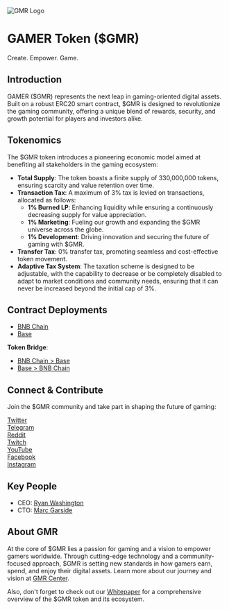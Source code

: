 ![GMR Logo](https://avatars.githubusercontent.com/u/83946035?s=200&v=4)

# GAMER Token ($GMR)

Create. Empower. Game.

## Introduction

GAMER ($GMR) represents the next leap in gaming-oriented digital assets. Built on a robust ERC20 smart contract, $GMR is designed to revolutionize the gaming community, offering a unique blend of rewards, security, and growth potential for players and investors alike.

## Tokenomics

The $GMR token introduces a pioneering economic model aimed at benefiting all stakeholders in the gaming ecosystem:

- **Total Supply**: The token boasts a finite supply of 330,000,000 tokens, ensuring scarcity and value retention over time.
- **Transaction Tax**: A maximum of 3% tax is levied on transactions, allocated as follows:
  - **1% Burned LP**: Enhancing liquidity while ensuring a continuously decreasing supply for value appreciation.
  - **1% Marketing**: Fueling our growth and expanding the $GMR universe across the globe.
  - **1% Development**: Driving innovation and securing the future of gaming with $GMR.
- **Transfer Tax**: 0% transfer tax, promoting seamless and cost-effective token movement.
- **Adaptive Tax System**: The taxation scheme is designed to be adjustable, with the capability to decrease or be completely disabled to adapt to market conditions and community needs, ensuring that it can never be increased beyond the initial cap of 3%.

## Contract Deployments

- [BNB Chain](https://bscscan.com/token/0x168e3b1746aa249a9b3603b70605924fe255ee1a)
- [Base](https://basescan.org/token/0xa617c0c739845b2941bd8edd05c9f993ecc97c18)

**Token Bridge**:

- [BNB Chain > Base](https://app.chainport.io/?from=BSC&to=BASE&token=0x168e3b1746aa249a9b3603b70605924fe255ee1a)
- [Base > BNB Chain](https://app.chainport.io/?from=BASE&to=BSC&token=0xa617c0c739845b2941bd8edd05c9f993ecc97c18)

## Connect & Contribute

Join the $GMR community and take part in shaping the future of gaming:

[Twitter](https://twitter.com/GMRCenter)  
[Telegram](https://t.me/gmrcenter)  
[Reddit](https://www.reddit.com/r/GMRCenter/)  
[Twitch](https://www.twitch.tv/GMRCenter)  
[YouTube](https://www.youtube.com/GMRCenter)  
[Facebook](https://www.facebook.com/gmrcenterofficial)  
[Instagram](https://www.instagram.com/gmrcenterofficial)

## Key People

- CEO: [Ryan Washington](https://www.linkedin.com/in/ryanwashi/)
- CTO: [Marc Garside](https://twitter.com/MarcIsCoding)

## About GMR

At the core of $GMR lies a passion for gaming and a vision to empower gamers worldwide. Through cutting-edge technology and a community-focused approach, $GMR is setting new standards in how gamers earn, spend, and enjoy their digital assets. Learn more about our journey and vision at [GMR Center](https://gmr.center/).

Also, don't forget to check out our [Whitepaper](https://whitepaper.gmr.center/) for a comprehensive overview of the $GMR token and its ecosystem.
